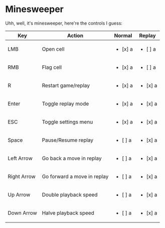 # Minesweeper

Uhh, well, it's minesweeper, here're the controls I guess:

| Key         | Action                      | Normal                  | Replay                  |
| ----------- | --------------------------- | ----------------------- | ----------------------- |
| LMB         | Open cell                   | <ul><li>[x] a</ul></li> | <ul><li>[ ] a</ul></li> |
| RMB         | Flag cell                   | <ul><li>[x] a</ul></li> | <ul><li>[ ] a</ul></li> |
| R           | Restart game/replay         | <ul><li>[x] a</ul></li> | <ul><li>[x] a</ul></li> |
| Enter       | Toggle replay mode          | <ul><li>[x] a</ul></li> | <ul><li>[x] a</ul></li> |
| ESC         | Toggle settings menu        | <ul><li>[x] a</ul></li> | <ul><li>[x] a</ul></li> |
| Space       | Pause/Resume replay         | <ul><li>[ ] a</ul></li> | <ul><li>[x] a</ul></li> |
| Left Arrow  | Go back a move in replay    | <ul><li>[ ] a</ul></li> | <ul><li>[x] a</ul></li> |
| Right Arrow | Go forward a move in replay | <ul><li>[ ] a</ul></li> | <ul><li>[x] a</ul></li> |
| Up Arrow    | Double playback speed       | <ul><li>[ ] a</ul></li> | <ul><li>[x] a</ul></li> |
| Down Arrow  | Halve playback speed        | <ul><li>[ ] a</ul></li> | <ul><li>[x] a</ul></li> |

